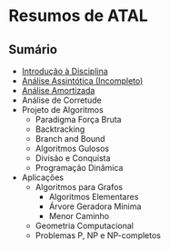 # Resumos de ATAL

## Sumário
- [Introdução à Disciplina](introducao.md)
- [Análise Assintótica (Incompleto)](analiseAssintotica.md)
- [Análise Amortizada](analiseAmortizada.md)
- Análise de Corretude
- Projeto de Algoritmos
  - Paradigma Força Bruta
  - Backtracking
  - Branch and Bound
  - Algoritmos Gulosos
  - Divisão e Conquista
  - Programação Dinâmica
- Aplicações
  - Algoritmos para Grafos
    - Algoritmos Elementares
    - Árvore Geradora Mínima
    - Menor Caminho
  - Geometria Computacional
  - Problemas P, NP e NP-completos

